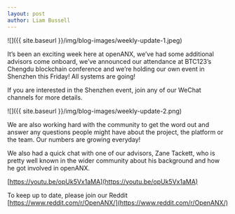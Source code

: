 ```yaml
---
layout: post
author: Liam Bussell
---
```


![]({{ site.baseurl }}/img/blog-images/weekly-update-1.jpeg)

It’s been an exciting week here at openANX, we’ve had some additional advisors come onboard, we’ve announced our attendance at BTC123’s Chengdu blockchain conference and we’re holding our own event in Shenzhen this Friday! All systems are going!

If you are interested in the Shenzhen event, join any of our WeChat channels for more details.

![]({{ site.baseurl }}/img/blog-images/weekly-update-2.png)

We are also working hard with the community to get the word out and answer any questions people might have about the project, the platform or the team. Our numbers are growing everyday!

We also had a quick chat with one of our advisors, Zane Tackett, who is pretty well known in the wider community about his background and how he got involved in openANX.

[https://youtu.be/opUk5Vx1aMA](https://youtu.be/opUk5Vx1aMA)

To keep up to date, please join our Reddit 
[https://www.reddit.com/r/OpenANX/](https://www.reddit.com/r/OpenANX/)